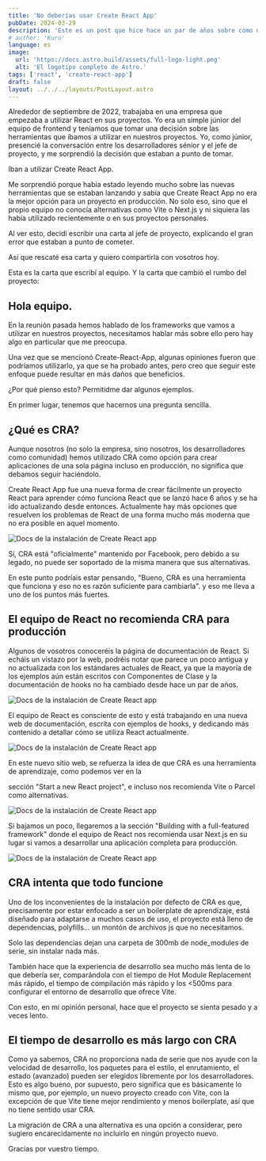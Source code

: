 ```yaml
---
title: 'No deberías usar Create React App'
pubDate: 2024-03-29
description: 'Este es un post que hice hace un par de años sobre cómo no deberías usar create-react-app. Aún opino lo mismo a día de hoy.'
# author: 'Kuro'
language: es
image:
  url: 'https://docs.astro.build/assets/full-logo-light.png'
  alt: 'El logotipo completo de Astro.'
tags: ['react', 'create-react-app']
draft: false
layout: ../../../layouts/PostLayout.astro
---
```


Alrededor de septiembre de 2022, trabajaba en una empresa que empezaba a utilizar React en sus proyectos. Yo era un simple júnior del equipo de frontend y teníamos que tomar una decisión sobre las herramientas que íbamos a utilizar en nuestros proyectos.
Yo, como júnior, presencié la conversación entre los desarrolladores sénior y el jefe de proyecto, y me sorprendió la decisión que estaban a punto de tomar.

Iban a utilizar Create React App.

Me sorprendió porque había estado leyendo mucho sobre las nuevas herramientas que se estaban lanzando y sabía que Create React App no era la mejor opción para un proyecto en producción.
No solo eso, sino que el propio equipo no conocía alternativas como Vite o Next.js y ni siquiera las había utilizado recientemente o en sus proyectos personales.

Al ver esto, decidí escribir una carta al jefe de proyecto, explicando el gran error que estaban a punto de cometer.

Así que rescaté esa carta y quiero compartirla con vosotros hoy.

Esta es la carta que escribí al equipo. Y la carta que cambió el rumbo del proyecto:

## Hola equipo.

En la reunión pasada hemos hablado de los frameworks que vamos a utilizar en nuestros proyectos, necesitamos hablar más sobre ello pero hay algo en particular que me preocupa.

Una vez que se mencionó Create-React-App, algunas opiniones fueron que podríamos utilizarlo, ya que se ha probado antes, pero creo que seguir este enfoque puede resultar en más daños que beneficios.

¿Por qué pienso esto? Permitidme dar algunos ejemplos.

En primer lugar, tenemos que hacernos una pregunta sencilla.

## ¿Qué es CRA?

Aunque nosotros (no solo la empresa, sino nosotros, los desarrolladores como comunidad) hemos utilizado CRA como opción para crear aplicaciones de una sola página incluso en producción, no significa que debamos seguir haciéndolo.

Create React App fue una nueva forma de crear fácilmente un proyecto React para aprender cómo funciona React que se lanzó hace 6 años y se ha ido actualizando desde entonces. Actualmente hay más opciones que resuelven los problemas de React de una forma mucho más moderna que no era posible en aquel momento.

![Docs de la instalación de Create React app](/01/cra%20install.png)

Sí, CRA está "oficialmente" mantenido por Facebook, pero debido a su legado, no puede ser soportado de la misma manera que sus alternativas.

En este punto podríais estar pensando,
"Bueno, CRA es una herramienta que funciona y eso no es razón suficiente para cambiarla".
y eso me lleva a uno de los puntos más fuertes.

## El equipo de React no recomienda CRA para producción

Algunos de vosotros conoceréis la página de documentación de React. Si echáis un vistazo por la web, podréis notar que parece un poco antigua y no actualizada con los estándares actuales de React, ya que la mayoría de los ejemplos aún están escritos con Componentes de Clase y la documentación de hooks no ha cambiado desde hace un par de años.

![Docs de la instalación de Create React app](/01/react%20docs.png)

El equipo de React es consciente de esto y está trabajando en una nueva web de documentación, escrita con ejemplos de hooks, y dedicando más contenido a detallar cómo se utiliza React actualmente.

![Docs de la instalación de Create React app](/01/newreactdocs.png)

En este nuevo sitio web, se refuerza la idea de que CRA es una herramienta de aprendizaje, como podemos ver en la

sección "Start a new React project", e incluso nos recomienda Vite o Parcel como alternativas.

![Docs de la instalación de Create React app](/01/gettingstarted.png)

Si bajamos un poco, llegaremos a la sección "Building with a full-featured framework" donde el equipo de React nos recomienda usar Next.js en su lugar si vamos a desarrollar una aplicación completa para producción.

![Docs de la instalación de Create React app](/01/buildingfullfeatures.png)

## CRA intenta que todo funcione

Uno de los inconvenientes de la instalación por defecto de CRA es que, precisamente por estar enfocado a ser un boilerplate de aprendizaje, está diseñado para adaptarse a muchos casos de uso, el proyecto está lleno de dependencias, polyfills... un montón de archivos js que no necesitamos.

Solo las dependencias dejan una carpeta de 300mb de node_modules de serie, sin instalar nada más.

También hace que la experiencia de desarrollo sea mucho más lenta de lo que debería ser, comparándola con el tiempo de Hot Module Replacement más rápido, el tiempo de compilación más rápido y los <500ms para configurar el entorno de desarrollo que ofrece Vite.

Con esto, en mi opinión personal, hace que el proyecto se sienta pesado y a veces lento.

## El tiempo de desarrollo es más largo con CRA

Como ya sabemos, CRA no proporciona nada de serie que nos ayude con la velocidad de desarrollo, los paquetes para el estilo, el enrutamiento, el estado (avanzado) pueden ser elegidos libremente por los desarrolladores. Esto es algo bueno, por supuesto, pero significa que es básicamente lo mismo que, por ejemplo, un nuevo proyecto creado con Vite, con la excepción de que Vite tiene mejor rendimiento y menos boilerplate, así que no tiene sentido usar CRA.

La migración de CRA a una alternativa es una opción a considerar, pero sugiero encarecidamente no incluirlo en ningún proyecto nuevo.

Gracias por vuestro tiempo.
